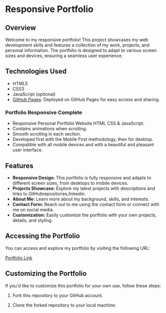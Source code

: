 # Responsive Portfolio

## Overview

Welcome to my responsive portfolio! This project showcases my web development skills and features a collection of my work, projects, and personal information. The portfolio is designed to adapt to various screen sizes and devices, ensuring a seamless user experience.

## Technologies Used

- HTML5
- CSS3
- JavaScript (optional)
- [GitHub Pages](https://pages.github.com/): Deployed on GitHub Pages for easy access and sharing.

### Portfolio Responsive Complete

- Responsive Personal Portfolio Website HTML CSS & JavaScript.
- Contains animations when scrolling.
- Smooth scrolling in each section.
- Developed first with the Mobile First methodology, then for desktop.
- Compatible with all mobile devices and with a beautiful and pleasant user interface.

## Features

- **Responsive Design:** This portfolio is fully responsive and adapts to different screen sizes, from desktops to mobile devices.
- **Projects Showcase:** Explore my latest projects with descriptions and links to GitHubrepositories,linkedin.
- **About Me:** Learn more about my background, skills, and interests.
- **Contact Form:** Reach out to me using the contact form or connect with me on social media.
- **Customization:** Easily customize the portfolio with your own projects, details, and styling.

## Accessing the Portfolio

You can access and explore my portfolio by visiting the following URL:

[Portfolio Link](https://satya24689.github.io/responsive-portfolio)

## Customizing the Portfolio

If you'd like to customize this portfolio for your own use, follow these steps:

1. Fork this repository to your GitHub account.

2. Clone the forked repository to your local machine:

   ```bash
  
